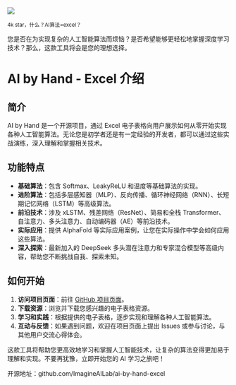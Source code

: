 <img src="/assets/image/250316-ai-by-hand-excel.png"/>

<small>4k star，什么？AI算法=excel？</small>

您是否在为实现复杂的人工智能算法而烦恼？是否希望能够更轻松地掌握深度学习技术？那么，这款工具将会是您的理想选择。

# AI by Hand - Excel 介绍

## 简介
AI by Hand 是一个开源项目，通过 Excel 电子表格向用户展示如何从零开始实现各种人工智能算法。无论您是初学者还是有一定经验的开发者，都可以通过这些实战演练，深入理解和掌握相关技术。

## 功能特点
- **基础算法**：包含 Softmax、LeakyReLU 和温度等基础算法的实现。
- **进阶算法**：包括多层感知器（MLP）、反向传播、循环神经网络（RNN）、长短期记忆网络（LSTM）等高级算法。
- **前沿技术**：涉及 xLSTM、残差网络（ResNet）、简易和全栈 Transformer、自注意力、多头注意力、自动编码器（AE）等前沿技术。
- **实际应用**：提供 AlphaFold 等实际应用案例，让您在实际操作中学会如何应用这些算法。
- **深入探索**：最新加入的 DeepSeek 多头潜在注意力和专家混合模型等高级内容，帮助您不断挑战自我、探索未知。

## 如何开始
1. **访问项目页面**：前往 [GitHub 项目页面](https://github.com/ImagineAILab/ai-by-hand-excel)。
2. **下载资源**：浏览并下载您感兴趣的电子表格资源。
3. **学习和实践**：根据提供的电子表格，逐步实现和理解各种人工智能算法。
4. **互动与反馈**：如果遇到问题，欢迎在项目页面上提出 Issues 或参与讨论，与其他用户交流心得体会。

这款工具将帮助您更高效地学习和掌握人工智能技术，让复杂的算法变得更加易于理解和实现。不要再犹豫，立即开始您的 AI 学习之旅吧！

开源地址：github.com/ImagineAILab/ai-by-hand-excel

